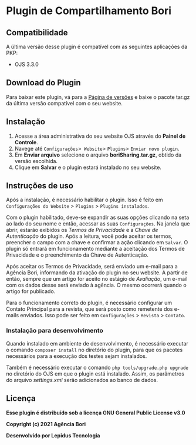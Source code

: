 # Plugin de Compartilhamento Bori


## Compatibilidade

A última versão desse plugin é compatível com as seguintes aplicações da PKP:

* OJS 3.3.0

## Download do Plugin

Para baixar este plugin, vá para a [Página de versões](https://github.com/lepidus/boriSharing/releases) e baixe o pacote tar.gz da última versão compatível com o seu website.

## Instalação

1. Acesse a área administrativa do seu website OJS através do __Painel de Controle__.
2. Navege até `Configurações`>` Website`> `Plugins`> `Enviar novo plugin`.
3. Em __Enviar arquivo__ selecione o arquivo __boriSharing.tar.gz__, obtido da versão escolhida.
4. Clique em  __Salvar__ e o plugin estará instalado no seu website.

## Instruções de uso

Após a instalação, é necessário habilitar o plugin. Isso é feito em `Configurações do Website` > `Plugins` > `Plugins instalados`.

Com o plugin habilitado, deve-se expandir as suas opções clicando na seta ao lado do seu nome e então, acessar as suas `Configurações`. Na janela que abrir, estarão exibidos os _Termos de Privacidade_ e a _Chave de Autenticação_ do plugin. Após a leitura, você pode aceitar os termos, preencher o campo com a chave e confirmar a ação clicando em `Salvar`. O plugin só entrará em funcionamento mediante a aceitação dos Termos de Privacidade e o preenchimento da Chave de Autenticação.

Após aceitar os Termos de Privacidade, será enviado um e-mail para a Agência Bori, informando da ativação do plugin no seu website. A partir de então, sempre que um artigo for aceito no estágio de _Avaliação_, um e-mail com os dados desse será enviado à agência. O mesmo ocorrerá quando o artigo for publicado.

Para o funcionamento correto do plugin, é necessário configurar um Contato Principal para a revista, que será posto como remetente dos e-mails enviados. Isso pode ser feito em `Configurações` > `Revista` > `Contato`.

### Instalação para desenvolvimento

Quando instalado em ambiente de desenvolvimento, é necessário executar o comando `composer install` no diretório do plugin, para que os pacotes necessários para a execução dos testes sejam instalados.

Também é necessário executar o comando `php tools/upgrade.php upgrade` no diretório do OJS em que o plugin está instalado. Assim, os parâmetros do arquivo _settings.xml_ serão adicionados ao banco de dados.

## Licença
__Esse plugin é distribuído sob a licença GNU General Public License v3.0__

__Copyright (c) 2021 Agência Bori__

__Desenvolvido por Lepidus Tecnologia__